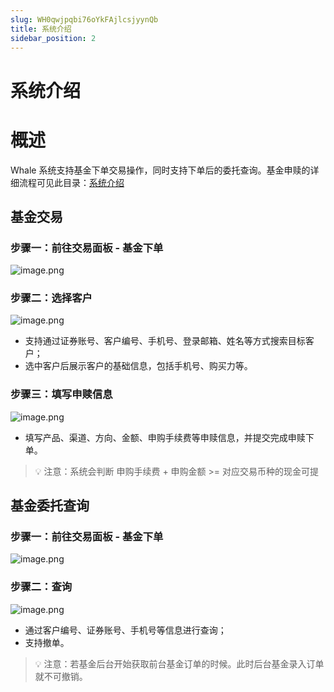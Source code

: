 ```yaml
---
slug: WH0qwjpqbi76oYkFAjlcsjyynQb
title: 系统介绍
sidebar_position: 2
---
```



# 系统介绍


# 概述


Whale 系统支持基金下单交易操作，同时支持下单后的委托查询。基金申赎的详细流程可见此目录：[系统介绍](./R1lWwBSSFiWgUAkUJKScIOXrn6d)


## 基金交易


### 步骤一：前往交易面板 - 基金下单


![image.png](/assets/5bc3ed7d08cc7de8cc507bb662d12075.png)


### 步骤二：选择客户


![image.png](/assets/4049bcda29709b6f8cf46c5c031efb78.png)

- 支持通过证券账号、客户编号、手机号、登录邮箱、姓名等方式搜索目标客户；
- 选中客户后展示客户的基础信息，包括手机号、购买力等。

### 步骤三：填写申赎信息


![image.png](/assets/65404cb14e9ab5224e858c2f7399a2ba.png)

- 填写产品、渠道、方向、金额、申购手续费等申赎信息，并提交完成申赎下单。

> 💡 注意：系统会判断 申购手续费 + 申购金额 >= 对应交易币种的现金可提


## 基金委托查询


### 步骤一：前往交易面板 - 基金下单


![image.png](/assets/92383dc9fc1e6728f4adb842cbc11a2c.png)


### 步骤二：查询


![image.png](/assets/70b44e163a87e1a857c30430932f0f23.png)

- 通过客户编号、证券账号、手机号等信息进行查询；
- 支持撤单。

> 💡 注意：若基金后台开始获取前台基金订单的时候。此时后台基金录入订单就不可撤销。

